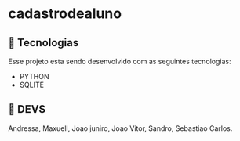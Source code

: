 # cadastrodealuno

## 🚀 Tecnologias

Esse projeto esta sendo desenvolvido com as seguintes tecnologias:

- PYTHON
- SQLITE

## 🚀 DEVS
Andressa,
Maxuell,
Joao juniro,
Joao Vitor,
Sandro,
Sebastiao Carlos.
